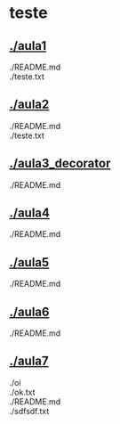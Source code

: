 # teste <br>
## [./aula1](https://github.com/IgorAvilaPereira/teste/tree/main/./aula1) <br>
./README.md <br>
./teste.txt <br>
## [./aula2](https://github.com/IgorAvilaPereira/teste/tree/main/./aula2) <br>
./README.md <br>
./teste.txt <br>
## [./aula3_decorator](https://github.com/IgorAvilaPereira/teste/tree/main/./aula3_decorator) <br>
./README.md <br>
## [./aula4](https://github.com/IgorAvilaPereira/teste/tree/main/./aula4) <br>
./README.md <br>
## [./aula5](https://github.com/IgorAvilaPereira/teste/tree/main/./aula5) <br>
./README.md <br>
## [./aula6](https://github.com/IgorAvilaPereira/teste/tree/main/./aula6) <br>
./README.md <br>
## [./aula7](https://github.com/IgorAvilaPereira/teste/tree/main/./aula7) <br>
./oi <br>
./ok.txt <br>
./README.md <br>
./sdfsdf.txt <br>
